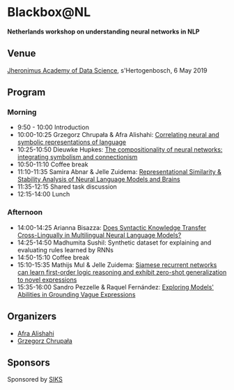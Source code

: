 
# Blackbox@NL 

**Netherlands workshop on understanding neural networks in NLP**

## Venue

[Jheronimus Academy of Data Science](https://www.jads.nl/), s'Hertogenbosch, 6 May 2019


## Program

### Morning
- 9:50 - 10:00 Introduction
- 10:00-10:25 Grzegorz Chrupała & Afra Alishahi: [Correlating neural and symbolic representations of language](chrupala.pdf)
- 10:25-10:50 Dieuwke Hupkes: [The compositionality of neural networks: integrating symbolism and connectionism](hupkes.pdf)
- 10:50-11:10 Coffee break
- 11:10-11:35 Samira Abnar & Jelle Zuidema: [Representational Similarity & Stability Analysis of Neural Language Models and Brains](abnar.pdf)
- 11:35-12:15 Shared task discussion
- 12:15-14:00 Lunch

### Afternoon

- 14:00-14:25 Arianna Bisazza: [Does Syntactic Knowledge Transfer Cross-Lingually in Multilingual Neural Language Models?](bisazza.pdf)
- 14:25-14:50 Madhumita Sushil: Synthetic dataset for explaining and evaluating rules learned by RNNs
- 14:50-15:10 Coffee break
- 15:10-15:35 Mathijs Mul & Jelle Zuidema: [Siamese recurrent networks can learn first-order logic reasoning and exhibit zero-shot generalization to novel expressions](mul.pdf)
- 15:35-16:00 Sandro Pezzelle & Raquel Fernández: [Exploring Models' Abilities in Grounding Vague Expressions](pezzelle.pdf)



## Organizers

- [Afra Alishahi](http://afra.alishahi.name)
- [Grzegorz Chrupała](http://grzegorz.chrupala.me)

## Sponsors

Sponsored by [SIKS](http://www.siks.nl/)
